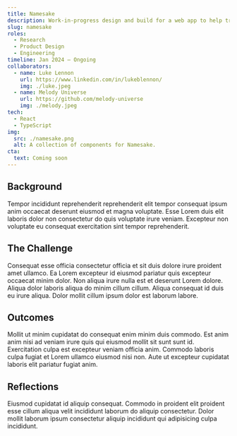 ```yaml
---
title: Namesake
description: Work-in-progress design and build for a web app to help trans people navigate the (often byzantine) legal name change process.
slug: namesake
roles:
  - Research
  - Product Design
  - Engineering
timeline: Jan 2024 – Ongoing
collaborators: 
  - name: Luke Lennon
    url: https://www.linkedin.com/in/lukeblennon/
    img: ./luke.jpeg
  - name: Melody Universe
    url: https://github.com/melody-universe
    img: ./melody.jpeg
tech:
  - React
  - TypeScript
img:
  src: ./namesake.png
  alt: A collection of components for Namesake.
cta:
  text: Coming soon
---
```


## Background

Tempor incididunt reprehenderit reprehenderit elit tempor consequat ipsum anim occaecat deserunt eiusmod et magna voluptate. Esse Lorem duis elit laboris dolor non consectetur do quis voluptate irure veniam. Excepteur non voluptate eu consequat exercitation sint tempor reprehenderit.

## The Challenge

Consequat esse officia consectetur officia et sit duis dolore irure proident amet ullamco. Ea Lorem excepteur id eiusmod pariatur quis excepteur occaecat minim dolor. Non aliqua irure nulla est et deserunt Lorem dolore. Aliqua dolor laboris aliqua do minim cillum cillum. Aliqua consequat id duis eu irure aliqua. Dolor mollit cillum ipsum dolor est laborum labore.

## Outcomes

Mollit ut minim cupidatat do consequat enim minim duis commodo. Est anim anim nisi ad veniam irure quis qui eiusmod mollit sit sunt sunt id. Exercitation culpa est excepteur veniam officia anim. Commodo laboris culpa fugiat et Lorem ullamco eiusmod nisi non. Aute ut excepteur cupidatat laboris elit pariatur fugiat anim.

## Reflections

Eiusmod cupidatat id aliquip consequat. Commodo in proident elit proident esse cillum aliqua velit incididunt laborum do aliquip consectetur. Dolor mollit laborum ipsum consectetur aliquip incididunt qui adipisicing culpa incididunt.
